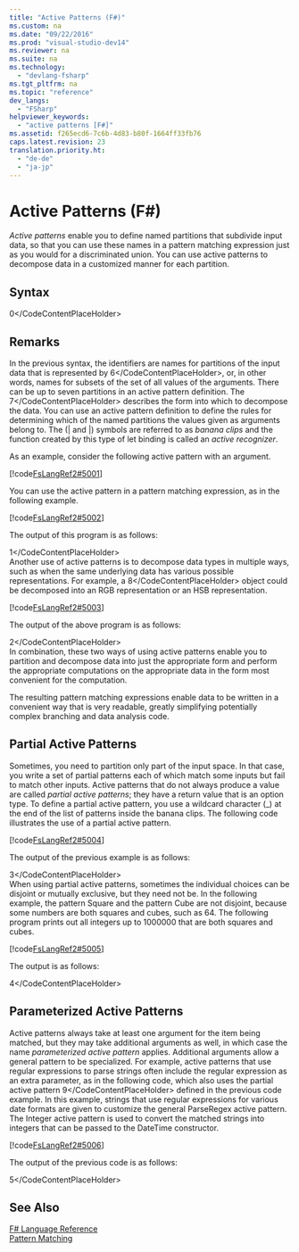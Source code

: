 ```yaml
---
title: "Active Patterns (F#)"
ms.custom: na
ms.date: "09/22/2016"
ms.prod: "visual-studio-dev14"
ms.reviewer: na
ms.suite: na
ms.technology: 
  - "devlang-fsharp"
ms.tgt_pltfrm: na
ms.topic: "reference"
dev_langs: 
  - "FSharp"
helpviewer_keywords: 
  - "active patterns [F#]"
ms.assetid: f265ecd6-7c6b-4d83-b80f-1664ff33fb76
caps.latest.revision: 23
translation.priority.ht: 
  - "de-de"
  - "ja-jp"
---
```

# Active Patterns (F#)
*Active patterns* enable you to define named partitions that subdivide input data, so that you can use these names in a pattern matching expression just as you would for a discriminated union. You can use active patterns to decompose data in a customized manner for each partition.  
  
## Syntax  
  
<CodeContentPlaceHolder>0\</CodeContentPlaceHolder>  
## Remarks  
 In the previous syntax, the identifiers are names for partitions of the input data that is represented by <CodeContentPlaceHolder>6\</CodeContentPlaceHolder>, or, in other words, names for subsets of the set of all values of the arguments. There can be up to seven partitions in an active pattern definition. The <CodeContentPlaceHolder>7\</CodeContentPlaceHolder> describes the form into which to decompose the data. You can use an active pattern definition to define the rules for determining which of the named partitions the values given as arguments belong to. The (&#124; and &#124;) symbols are referred to as *banana clips* and the function created by this type of let binding is called an *active recognizer*.  
  
 As an example, consider the following active pattern with an argument.  
  
 [!code[FsLangRef2#5001](../vs140/codesnippet/FSharp/active-patterns--fsharp-_1.fs)]  
  
 You can use the active pattern in a pattern matching expression, as in the following example.  
  
 [!code[FsLangRef2#5002](../vs140/codesnippet/FSharp/active-patterns--fsharp-_2.fs)]  
  
 The output of this program is as follows:  
  
<CodeContentPlaceHolder>1\</CodeContentPlaceHolder>  
 Another use of active patterns is to decompose data types in multiple ways, such as when the same underlying data has various possible representations. For example, a <CodeContentPlaceHolder>8\</CodeContentPlaceHolder> object could be decomposed into an RGB representation or an HSB representation.  
  
 [!code[FsLangRef2#5003](../vs140/codesnippet/FSharp/active-patterns--fsharp-_3.fs)]  
  
 The output of the above program is as follows:  
  
<CodeContentPlaceHolder>2\</CodeContentPlaceHolder>  
 In combination, these two ways of using active patterns enable you to partition and decompose data into just the appropriate form and perform the appropriate computations on the appropriate data in the form most convenient for the computation.  
  
 The resulting pattern matching expressions enable data to be written in a convenient way that is very readable, greatly simplifying potentially complex branching and data analysis code.  
  
## Partial Active Patterns  
 Sometimes, you need to partition only part of the input space. In that case, you write a set of partial patterns each of which match some inputs but fail to match other inputs. Active patterns that do not always produce a value are called *partial active patterns*; they have a return value that is an option type. To define a partial active pattern, you use a wildcard character (_) at the end of the list of patterns inside the banana clips. The following code illustrates the use of a partial active pattern.  
  
 [!code[FsLangRef2#5004](../vs140/codesnippet/FSharp/active-patterns--fsharp-_4.fs)]  
  
 The output of the previous example is as follows:  
  
<CodeContentPlaceHolder>3\</CodeContentPlaceHolder>  
 When using partial active patterns, sometimes the individual choices can be disjoint or mutually exclusive, but they need not be. In the following example, the pattern Square and the pattern Cube are not disjoint, because some numbers are both squares and cubes, such as 64. The following program prints out all integers up to 1000000 that are both squares and cubes.  
  
 [!code[FsLangRef2#5005](../vs140/codesnippet/FSharp/active-patterns--fsharp-_5.fs)]  
  
 The output is as follows:  
  
<CodeContentPlaceHolder>4\</CodeContentPlaceHolder>  
## Parameterized Active Patterns  
 Active patterns always take at least one argument for the item being matched, but they may take additional arguments as well, in which case the name *parameterized active pattern* applies. Additional arguments allow a general pattern to be specialized. For example, active patterns that use regular expressions to parse strings often include the regular expression as an extra parameter, as in the following code, which also uses the partial active pattern <CodeContentPlaceHolder>9\</CodeContentPlaceHolder> defined in the previous code example. In this example, strings that use regular expressions for various date formats are given to customize the general ParseRegex active pattern. The Integer active pattern is used to convert the matched strings into integers that can be passed to the DateTime constructor.  
  
 [!code[FsLangRef2#5006](../vs140/codesnippet/FSharp/active-patterns--fsharp-_6.fs)]  
  
 The output of the previous code is as follows:  
  
<CodeContentPlaceHolder>5\</CodeContentPlaceHolder>  
## See Also  
 [F# Language Reference](../vs140/fsharp-language-reference.md)   
 [Pattern Matching](../vs140/match-expressions--fsharp-.md)